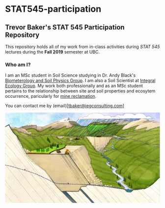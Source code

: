 # STAT545-participation
## Trevor Baker's STAT 545 Participation Repository

This repository holds all of my work from in-class activities during _STAT 545_ lectures during the __Fall 2019__ semester at UBC.

### Who am I?
I am an MSc student in Soil Science studying in Dr. Andy Black's [Biometerology and Soil Physics Group](https://biomet.landfood.ubc.ca "My research group"). I am also a Soil Scientist at [Integral Ecology Group](https://www.integralecologygroup.com/ "My company"). My work both professionally and as an MSc student pertains to the relationship between site and soil properties and ecosytem occurrence, paricularly for [mine reclamation](https://www.integralecologygroup.com/projects/predicting-ecosystem-occurrence-for-mine-reclamation "My work").

You can contact me by (email)[tbaker@iegconsulting.com]

![Surface water balances in mine reclamation](https://github.com/trevor-baker/STAT545-participation/blob/master/Ecohydrology-and-mine-affected-landscapes.jfif)


